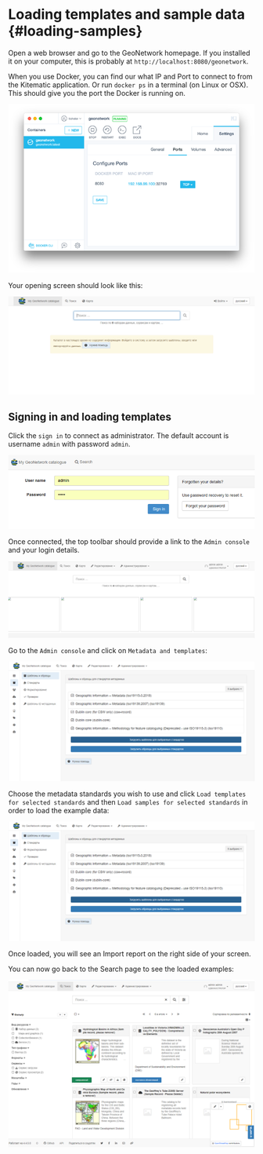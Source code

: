 # Loading templates and sample data {#loading-samples}

Open a web browser and go to the GeoNetwork homepage. If you installed it on your computer, this is probably at `http://localhost:8080/geonetwork`.

When you use Docker, you can find our what IP and Port to connect to from the Kitematic application. Or run `docker ps` in a terminal (on Linux or OSX). This should give you the port the Docker is running on.

![](img/docker.png)

Your opening screen should look like this:

![](img/home-page.ru.png)

## Signing in and loading templates

Click the `sign in` to connect as administrator. The default account is username `admin` with password `admin`.

![](img/signin.png)

Once connected, the top toolbar should provide a link to the `Admin console` and your login details.

![](img/identified-user.ru.png)

Go to the `Admin console` and click on `Metadata and templates`:

![](img/templates.ru.png)

Choose the metadata standards you wish to use and click `Load templates for selected standards` and then `Load samples for selected standards` in order to load the example data:

![](img/templates.ru.png)

Once loaded, you will see an Import report on the right side of your screen.

You can now go back to the Search page to see the loaded examples:

![](img/once-samples-are-loaded.ru.png)
